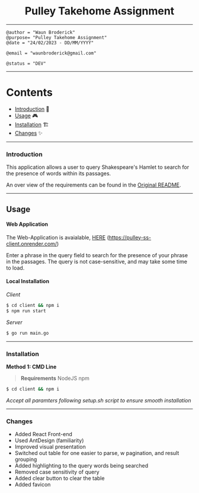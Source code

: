 <div align="center">
<h1 align="center">

<br>
Pulley Takehome Assignment
</h1>

</div>

---

```
@author = "Waun Broderick"
@purpose= "Pulley Takehome Assignment"
@date = "24/02/2023 - DD/MM/YYYY"

@email = "waunbroderick@gmail.com"

@status = "DEV"
```

---

# Contents

- [Introduction](#introduction) :pushpin:
- [Usage](#usage) :video_game:
- [Installation](#installation) :building_construction:
- [Changes](#changes) :sparkles:

---

### Introduction

This application allows a user to query Shakespeare's Hamlet to search for the presence of words within its passages.

An over view of the requirements can be found in the [Original README](<./README(README(Pulley).md)>).

---

## Usage

#### Web Application

The Web-Application is avaialable, [HERE](https://pulley-ss-client.onrender.com/) (https://pulley-ss-client.onrender.com/)

Enter a phrase in the query field to search for the presence of your phrase in the passages. The query is not case-sensitive, and may take some time to load.

#### Local Installation

_Client_

```bash
$ cd client && npm i
$ npm run start
```

_Server_

```bash
$ go run main.go
```

---

### Installation

**Method 1: CMD Line**

> **Requirements**
> NodeJS
> npm

```bash
$ cd client && npm i
```

_Accept all paramters following setup.sh script to ensure smooth installation_

---

### Changes

- Added React Front-end
- Used AntDesign (familiarity)
- Improved visual presentation
- Switched out table for one easier to parse, w pagination, and result grouping
- Added highlighting to the query words being searched
- Removed case sensitivity of query
- Added clear button to clear the table
- Added favicon
